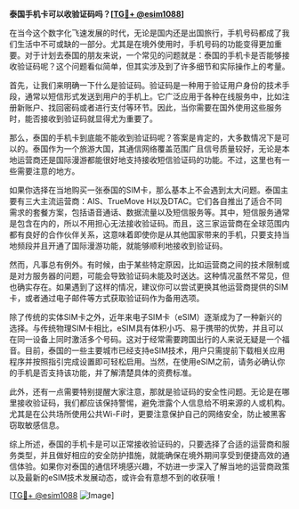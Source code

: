 **泰国手机卡可以收验证码吗？[[TG💪+ @esim1088](https://t.me/s/esim1088)]**

在当今这个数字化飞速发展的时代，无论是国内还是出国旅行，手机号码都成了我们生活中不可或缺的一部分。尤其是在境外使用时，手机号码的功能变得更加重要。对于计划去泰国的朋友来说，一个常见的问题就是：泰国的手机卡是否能够接收验证码呢？这个问题看似简单，但其实涉及到了许多细节和实际操作上的考量。

首先，让我们来明确一下什么是验证码。验证码是一种用于验证用户身份的技术手段，通常以短信形式发送到用户的手机上。它广泛应用于各种在线服务中，比如注册新账户、找回密码或者进行支付等环节。因此，当你需要在国外使用这些服务时，能否接收到验证码就显得尤为重要了。

那么，泰国的手机卡到底能不能收到验证码呢？答案是肯定的，大多数情况下是可以的。泰国作为一个旅游大国，其通信网络覆盖范围广且信号质量较好，无论是本地运营商还是国际漫游都能很好地支持接收短信验证码的功能。不过，这里也有一些需要注意的地方。

如果你选择在当地购买一张泰国的SIM卡，那么基本上不会遇到太大问题。泰国主要有三大主流运营商：AIS、TrueMove H以及DTAC。它们各自推出了适合不同需求的套餐方案，包括语音通话、数据流量以及短信服务等。其中，短信服务通常是包含在内的，所以不用担心无法接收验证码。而且，这三家运营商在全球范围内都有良好的合作伙伴关系，这意味着即使你是从其他国家带来的手机，只要支持当地频段并且开通了国际漫游功能，就能够顺利地接收到验证码。

然而，凡事总有例外。有时候，由于某些特定原因，比如运营商之间的技术限制或是对方服务器的问题，可能会导致验证码未能及时送达。这种情况虽然不常见，但也确实存在。如果遇到了这样的情况，建议你可以尝试更换其他运营商提供的SIM卡，或者通过电子邮件等方式获取验证码作为备用选项。

除了传统的实体SIM卡之外，近年来电子SIM卡（eSIM）逐渐成为了一种新兴的选择。与传统物理SIM卡相比，eSIM具有体积小巧、易于携带的优势，并且可以在同一设备上同时激活多个号码。这对于经常需要跨国出行的人来说无疑是一个福音。目前，泰国的一些主要城市已经支持eSIM技术，用户只需提前下载相关应用程序并按照指引完成设置即可轻松启用。当然，在使用eSIM之前，请务必确认你的手机是否支持该功能，并了解清楚具体的资费标准。

此外，还有一点需要特别提醒大家注意，那就是验证码的安全性问题。无论是在哪里接收验证码，我们都应该保持警惕，避免泄露个人信息给不明来源的人或机构。尤其是在公共场所使用公共Wi-Fi时，更要注意保护自己的网络安全，防止被黑客窃取敏感信息。

综上所述，泰国的手机卡是可以正常接收验证码的，只要选择了合适的运营商和服务类型，并且做好相应的安全防护措施，就能确保在境外期间享受到便捷高效的通信体验。如果你对泰国的通信环境感兴趣，不妨进一步深入了解当地的运营商政策以及最新的eSIM技术发展动态，或许会有意想不到的收获哦！

[[TG💪+ @esim1088](https://t.me/s/esim1088) ![Image](https://i.postimg.cc/4NQfJmqS/Snipaste-2025-05-13-00-14-12.png)]